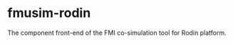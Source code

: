 fmusim-rodin
============

The component front-end of the FMI co-simulation tool for Rodin platform.